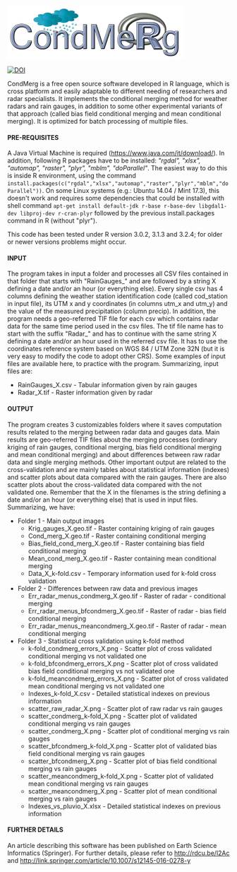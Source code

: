 ![alt tag](./logo/CondMerg.png)

[![DOI](https://zenodo.org/badge/23424/UniToDSTGruppoClima/CondMerg.svg)](https://zenodo.org/badge/latestdoi/23424/UniToDSTGruppoClima/CondMerg)

CondMerg is a free open source software developed in R language, which is cross platform and easily adaptable to different needing of researchers and radar specialists. It implements the conditional merging method for weather radars and rain gauges, in addition to some other experimental variants of that approach (called bias field conditional merging and mean conditional merging). It is optimized for batch processing of multiple files.

#### PRE-REQUISITES
A Java Virtual Machine is required (https://www.java.com/it/download/).
In addition, following R packages have to be installed: *"rgdal", "xlsx", "automap", "raster", "plyr", "mblm", "doParallel"*.
The easiest way to do this is inside R environment, using the command `install.packages(c("rgdal","xlsx","automap","raster","plyr","mblm","doParallel"))`.
On some Linux systems (e.g.: Ubuntu 14.04 / Mint 17.3), this doesn't work and requires some dependencies that could be installed with shell command `apt-get install default-jdk r-base r-base-dev libgdal1-dev libproj-dev r-cran-plyr` followed by the previous install.packages command in R (without "plyr").

This code has been tested under R version 3.0.2, 3.1.3 and 3.2.4; for older or newer versions problems might occur.

#### INPUT
The program takes in input a folder and processes all CSV files contained in that folder that starts with "RainGauges_" and are followed by a string X defining a date and/or an hour (or everything else). Every single csv has 4 columns defining the weather station identification code (called cod_station in input file), its UTM x and y coordinates (in columns utm_x and utm_y) and the value of the measured precipitation (column precip). In addition, the program needs a geo-referred TIF file for each csv which contains radar data for the same time period used in the csv files. The tif file name has to  start with the suffix "Radar_" and has to continue with the same string X defining a date and/or an hour used in the referred csv file. It has to use the coordinates reference system based on WGS 84 / UTM Zone 32N (but it is  very easy to modify the code to adopt other CRS).
Some examples of input files are available here, to practice with the program.
Summarizing, input files are:
  - RainGauges_X.csv - Tabular information given by rain gauges
  - Radar_X.tif - Raster information given by radar

#### OUTPUT
The program creates 3 customizables folders where it saves computation results related to the merging between radar data and gauges data. Main results are geo-referred TIF files about the merging processes (ordinary kriging of rain gauges, conditional merging, bias field conditional merging and mean conditional merging) and about differences between raw radar data and single merging methods. Other important output are related to the cross-validation and are mainly tables about statistical information (indexes) and scatter plots about data compared with the rain gauges. There are also scatter plots about the cross-validated data compared with the not validated one. Remember that the X in the filenames is the string defining a date and/or an hour (or everything else) that is used in input files.
Summarizing, we have:
- Folder 1 - Main output images
  -   Krig_gauges_X.geo.tif - Raster containing kriging of rain gauges
  -   Cond_merg_X.geo.tif - Raster containing conditional merging
  -   Bias_field_cond_merg_X.geo.tif - Raster containing bias field conditional merging
  -   Mean_cond_merg_X.geo.tif - Raster containing mean conditional merging
  -   Data_X_k-fold.csv - Temporary information used for k-fold cross validation
- Folder 2 - Differences between raw data and previous images
  -   Err_radar_menus_condmerg_X.geo.tif - Raster of radar - conditional merging
  -   Err_radar_menus_bfcondmerg_X.geo.tif - Raster of radar - bias field conditional merging
  -   Err_radar_menus_meancondmerg_X.geo.tif - Raster of radar - mean conditional merging
- Folder 3 - Statistical cross validation using k-fold method
  -   k-fold_condmerg_errors_X.png - Scatter plot of cross validated conditional merging vs not validated one
  -   k-fold_bfcondmerg_errors_X.png - Scatter plot of cross validated bias field conditional merging vs not validated one
  -   k-fold_meancondmerg_errors_X.png - Scatter plot of cross validated mean conditional merging vs not validated one
  -   Indexes_k-fold_X.csv - Detailed statistical indexes on previous information
  -   scatter_raw_radar_X.png - Scatter plot of raw radar vs rain gauges
  -   scatter_condmerg_k-fold_X.png - Scatter plot of validated conditional merging vs rain gauges
  -   scatter_condmerg_X.png - Scatter plot of conditional merging vs rain gauges
  -   scatter_bfcondmerg_k-fold_X.png - Scatter plot of validated bias field conditional merging vs rain gauges
  -   scatter_bfcondmerg_X.png - Scatter plot of bias field conditional merging vs rain gauges
  -   scatter_meancondmerg_k-fold_X.png - Scatter plot of validated mean conditional merging vs rain gauges
  -   scatter_meancondmerg_X.png - Scatter plot of mean conditional merging vs rain gauges
  -   Indexes_vs_pluvio_X.xlsx - Detailed statistical indexes on previous information

#### FURTHER DETAILS
An article describing this software has been published on Earth Science Informatics (Springer).
For further details, please refer to http://rdcu.be/l2Ac and http://link.springer.com/article/10.1007/s12145-016-0278-y
